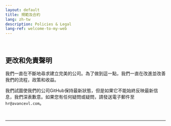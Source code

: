 ```yaml
---
layout: default
title: 規範及合約
lang: zh-tw
description: Policies & Legal
lang-ref: welcome-to-my-web
---
```




<br>

## 更改和免責聲明

我們一直在不斷地尋求建立完美的公司。為了做到這一點，我們一直在改進並改善我們的流程，政策和收益。

我們試圖使我們的公司GitHub保持最新狀態，但是如果它不能始終反映最新信息，我們深表歉意。如果您有任何疑問或疑問，請發送電子郵件至`hr@avancevl.com`。

<br>

---

